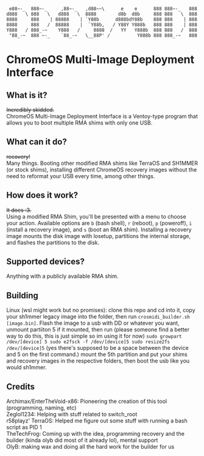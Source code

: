 ```
 e88~-_  888~-_     ,88~-_   ,d88~~\      e    e      888 888~-_   888
d888   \ 888   \   d888   \  8888        d8b  d8b     888 888   \  888
8888     888    | 88888    | `Y88b      d888bdY88b    888 888    | 888
8888     888   /  88888    |  `Y88b,   / Y88Y Y888b   888 888    | 888
Y888   / 888_-~    Y888   /     8888  /   YY   Y888b  888 888   /  888
 "88_-~  888 ~-_    `88_-~   \__88P' /          Y888b 888 888_-~   888
```

# ChromeOS Multi-Image Deployment Interface

## What is it?
~~Incredibly skidded.~~\
ChromeOS Multi-Image Deployment Interface is a Ventoy-type program that allows you to boot multiple RMA shims with only one USB. 

## What can it do?
~~recovery!~~\
Many things. Booting other modified RMA shims like TerraOS and SH1MMER (or stock shims), installing different ChromeOS recovery images without the need to reformat your USB every time, among other things.

## How does it work?
~~It does :3.~~\
Using a modified RMA Shim, you'll be presented with a menu to choose your action. Available options are `b` (bash shell), `r` (reboot), `p` (poweroff), `i` (install a recovery image), and `s` (boot an RMA shim). Installing a recovery image mounts the disk image with losetup, partitions the internal storage, and flashes the partitions to the disk.

## Supported devices?
Anything with a publicly available RMA shim.

## Building 
Linux (wsl might work but no promises): clone this repo and cd into it, copy your sh1mmer legacy image into the folder, then run `crosmidi_builder.sh [image.bin]`. 
Flash the image to a usb with DD or whatever you want, unmount partiiton 5 if it mounted, then run (please someone find a better way to do this, this is just simple so im using it for now) 
`sudo growpart /dev/[device] 5
sudo e2fsck -f /dev/[device]5
sudo resize2fs /dev/[device]5`
(yes there's supposed to be a space between the device and 5 on the first command.)
mount the 5th partition and put your shims and recovery images in the respective folders, then boot the usb like you would sh1mmer.

## Credits
Archimax/EnterTheVoid-x86: Pioneering the creation of this tool (programming, naming, etc)  
Zeglol1234: Helping with stuff related to switch_root  
r58playz' TerraOS: Helped me figure out some stuff with running a bash script as PID 1  
TheTechFrog: Coming up with the idea, programming recovery and the builder (kinda olyb did most of it already lol), mental support\
OlyB: making wax and doing all the hard work for the builder for us
